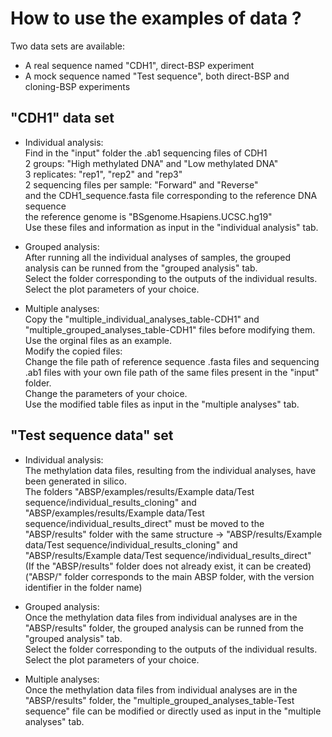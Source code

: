 # How to use the examples of data ?

Two data sets are available:
* A real sequence named "CDH1", direct-BSP experiment
* A mock sequence named "Test sequence", both direct-BSP and cloning-BSP experiments


## "CDH1" data set

- Individual analysis:  
Find in the "input" folder the .ab1 sequencing files of CDH1  
2 groups: "High methylated DNA" and "Low methylated DNA"  
3 replicates: "rep1", "rep2" and "rep3"  
2 sequencing files per sample: "Forward" and "Reverse"  
and the CDH1_sequence.fasta file corresponding to the reference DNA sequence  
the reference genome is "BSgenome.Hsapiens.UCSC.hg19"  
Use these files and information as input in the "individual analysis" tab.  

- Grouped analysis:  
After running all the individual analyses of samples, the grouped analysis can be runned from the "grouped analysis" tab.  
Select the folder corresponding to the outputs of the individual results.  
Select the plot parameters of your choice.  

- Multiple analyses:  
Copy the "multiple_individual_analyses_table-CDH1" and "multiple_grouped_analyses_table-CDH1" files before modifying them.  
Use the orginal files as an example.  
Modify the copied files:  
Change the file path of reference sequence .fasta files and sequencing .ab1 files with your own file path of the same files present in the "input" folder.  
Change the parameters of your choice.  
Use the modified table files as input in the "multiple analyses" tab.  


## "Test sequence data" set

- Individual analysis:  
The methylation data files, resulting from the individual analyses, have been generated in silico.  
The folders 
"ABSP/examples/results/Example data/Test sequence/individual_results_cloning" and "ABSP/examples/results/Example data/Test sequence/individual_results_direct" must be moved to the "ABSP/results" folder with the same structure 
-> "ABSP/results/Example data/Test sequence/individual_results_cloning" and "ABSP/results/Example data/Test sequence/individual_results_direct"  
(If the "ABSP/results" folder does not already exist, it can be created)  
("ABSP/" folder corresponds to the main ABSP folder, with the version identifier in the folder name)  

- Grouped analysis:  
Once the methylation data files from individual analyses are in the "ABSP/results" folder, the grouped analysis can be runned from the "grouped analysis" tab.  
Select the folder corresponding to the outputs of the individual results.  
Select the plot parameters of your choice.  

- Multiple analyses:  
Once the methylation data files from individual analyses are in the "ABSP/results" folder, the "multiple_grouped_analyses_table-Test sequence" file can be modified or directly used as input in the "multiple analyses" tab.  
